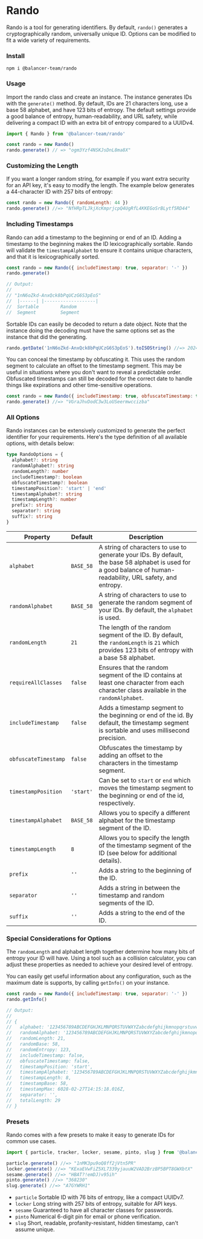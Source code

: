 # Rando

Rando is a tool for generating identifiers. By default, `rando()` generates a cryptographically random, universally unique ID. Options can be modified to fit a wide variety of requirements.

### Install

```
npm i @balancer-team/rando
```

### Usage

Import the rando class and create an instance. The instance generates IDs with the `generate()` method. By default, IDs are 21 characters long, use a base 58 alphabet, and have 123 bits of entropy. The default settings provide a good balance of entropy, human-readability, and URL safety, while delivering a compact ID with an extra bit of entropy compared to a UUIDv4.

```js
import { Rando } from '@balancer-team/rando'

const rando = new Rando()
rando.generate() // => "ogm3Yzf4NSKJsDnL8ma8X"
```

### Customizing the Length

If you want a longer random string, for example if you want extra security for an API key, it's easy to modify the length. The example below generates a 44-character ID with 257 bits of entropy:

```js
const rando = new Rando({ randomLength: 44 })
rando.generate() //=> "NfHRpTLJkjXcKmprjcpQ4UgRfL4KKEGoSrBLytf5RD44"
```

### Including Timestamps

Rando can add a timestamp to the beginning or end of an ID. Adding a timestamp to the beginning makes the ID lexicographically sortable. Rando will validate the `timestampAlphabet` to ensure it contains unique characters, and that it is lexicographically sorted.

```js
const rando = new Rando({ includeTimestamp: true, separator: '-' })
rando.generate()

// Output:
//
// "1nN6oZkd-AnxQck8bPqUCzG6S3pEoS"
//  |------| |-------------------|
//  Sortable        Random
//  Segment         Segment
```

Sortable IDs can easily be decoded to return a date object. Note that the instance doing the decoding must have the same options set as the instance that did the generating.

```js
rando.getDate('1nN6oZkd-AnxQck8bPqUCzG6S3pEoS').toISOString() //=> 2024-09-21T17:38:44.418Z
```

You can conceal the timestamp by obfuscating it. This uses the random segment to calculate an offset to the timestamp segment. This may be useful in situations where you don't want to reveal a predictable order. Obfuscated timestamps can still be decoded for the correct date to handle things like expirations and other time-sensitive operations.

```js
const rando = new Rando({ includeTimestamp: true, obfuscateTimestamp: true })
rando.generate() //=> "VGraJhvDodC3w3LoUSeermwccizba"
```

### All Options

Rando instances can be extensively customized to generate the perfect identifier for your requirements. Here's the type definition of all available options, with details below:

```ts
type RandoOptions = {
  alphabet?: string
  randomAlphabet?: string
  randomLength?: number
  includeTimestamp?: boolean
  obfuscateTimestamp?: boolean
  timestampPosition?: 'start' | 'end'
  timestampAlphabet?: string
  timestampLength?: number
  prefix?: string
  separator?: string
  suffix?: string
}
```

| Property             | Default   | Description                                                                                                                                                    |
| -------------------- | --------- | -------------------------------------------------------------------------------------------------------------------------------------------------------------- |
| `alphabet`           | `BASE_58` | A string of characters to use to generate your IDs. By default, the base 58 alphabet is used for a good balance of human-readability, URL safety, and entropy. |
| `randomAlphabet`     | `BASE_58` | A string of characters to use to generate the random segment of your IDs. By default, the `alphabet` is used.                                                  |
| `randomLength`       | `21`      | The length of the random segment of the ID. By default, the `randomLength` is `21` which provides 123 bits of entropy with a base 58 alphabet.                 |
| `requireAllClasses`  | `false`   | Ensures that the random segment of the ID contains at least one character from each character class available in the `randomAlphabet`.                         |
| `includeTimestamp`   | `false`   | Adds a timestamp segment to the beginning or end of the id. By default, the timestamp segment is sortable and uses millisecond precision.                      |
| `obfuscateTimestamp` | `false`   | Obfuscates the timestamp by adding an offset to the characters in the timestamp segment.                                                                       |
| `timestampPosition`  | `'start'` | Can be set to `start` or `end` which moves the timestamp segment to the beginning or end of the id, respectively.                                              |
| `timestampAlphabet`  | `BASE_58` | Allows you to specify a different alphabet for the timestamp segment of the ID.                                                                                |
| `timestampLength`    | `8`       | Allows you to specify the length of the timestamp segment of the ID (see below for additional details).                                                        |
| `prefix`             | `''`      | Adds a string to the beginning of the ID.                                                                                                                      |
| `separator`          | `''`      | Adds a string in between the timestamp and random segments of the ID.                                                                                          |
| `suffix`             | `''`      | Adds a string to the end of the ID.                                                                                                                            |

### Special Considerations for Options

The `randomLength` and alphabet length together determine how many bits of entropy your ID will have. Using a tool such as a collision calculator, you can adjust these properties as needed to achieve your desired level of entropy.

<!-- If the `timestampLength` is not long enough to support at least the year 3000...

The `timestampLength` must be long enough to support at least the year 3000. The required minimum length varies depending on the size (or base) of the alphabet. For example, an alphabet size of 10 requires a `timestampLength` of 13, whereas an alphabet size of 64 only requires a `timestampLength` of 8. -->

You can easily get useful information about any configuration, such as the maximum date is supports, by calling `getInfo()` on your instance.

```js
const rando = new Rando({ includeTimestamp: true, separator: '-' })
rando.getInfo()

// Output:
//
// {
//   alphabet: '123456789ABCDEFGHJKLMNPQRSTUVWXYZabcdefghijkmnopqrstuvwxyz',
//   randomAlphabet: '123456789ABCDEFGHJKLMNPQRSTUVWXYZabcdefghijkmnopqrstuvwxyz',
//   randomLength: 21,
//   randomBase: 58,
//   randomEntropy: 123,
//   includeTimestamp: false,
//   obfuscateTimestamp: false,
//   timestampPosition: 'start',
//   timestampAlphabet: '123456789ABCDEFGHJKLMNPQRSTUVWXYZabcdefghijkmnopqrstuvwxyz',
//   timestampLength: 8,
//   timestampBase: 58,
//   timestampMax: 6028-02-27T14:15:18.016Z,
//   separator: '',
//   totalLength: 29
// }
```

### Presets

Rando comes with a few presets to make it easy to generate IDs for common use cases.

```js
import { particle, tracker, locker, sesame, pinto, slug } from '@balancer-team/rando/presets'

particle.generate() //=> "1nMK3pu9oQ8ff2jVtn5PR"
locker.generate() //=> "KExaEVwFiZ5XL7339yjauuW2VAD2BrzBP5BPT8GWXbtX"
sesame.generate() //=> "HBAT?!emDJ)v95ih"
pinto.generate() //=> "368230"
slug.generate() //=> "A7GYWRH1"
```

- `particle` Sortable ID with 76 bits of entropy, like a compact UUIDv7.
- `locker` Long string with 257 bits of entropy, suitable for API keys.
- `sesame` Guaranteed to have all character classes for passwords.
- `pinto` Numerical 6-digit pin for email or phone verification.
- `slug` Short, readable, profanity-resistant, hidden timestamp, can't assume unique.
